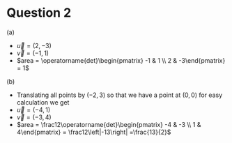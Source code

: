 # Question 2

(a)

- $\vec{u} = (2,-3)$
- $\vec{v} = (-1,1)$
- $area = \operatorname{det}\begin{pmatrix} -1 & 1 \\ 2 & -3\end{pmatrix} = 1$

(b)

- Translating all points by $(-2,3)$ so that we have a point at $(0,0)$ for easy calculation we get
- $\vec{u} = (-4,1)$
- $\vec{v} = (-3,4)$
- $area = \frac12\operatorname{det}\begin{pmatrix} -4 & -3 \\ 1 & 4\end{pmatrix} = \frac12\left|-13\right| =\frac{13}{2}$